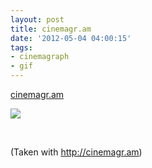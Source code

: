 ```yaml
---
layout: post
title: cinemagr.am
date: '2012-05-04 04:00:15'
tags:
- cinemagraph
- gif
---
```


<a href='http://cinemagr.am/show/6054329'>cinemagr.am</a><div class="link_description"><div><p><img src="http://cinemagr.am/uploads/6054329.gif" /></p> <br /><p>(Taken with <a href="http://cinemagr.am"><a href="http://cinemagr.am">http://cinemagr.am</a></a>)</p></div></div>